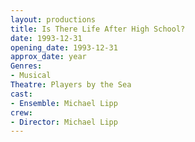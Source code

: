 ```yaml
---
layout: productions
title: Is There Life After High School?
date: 1993-12-31
opening_date: 1993-12-31
approx_date: year
Genres: 
- Musical
Theatre: Players by the Sea
cast:
- Ensemble: Michael Lipp
crew:
- Director: Michael Lipp
---
```


